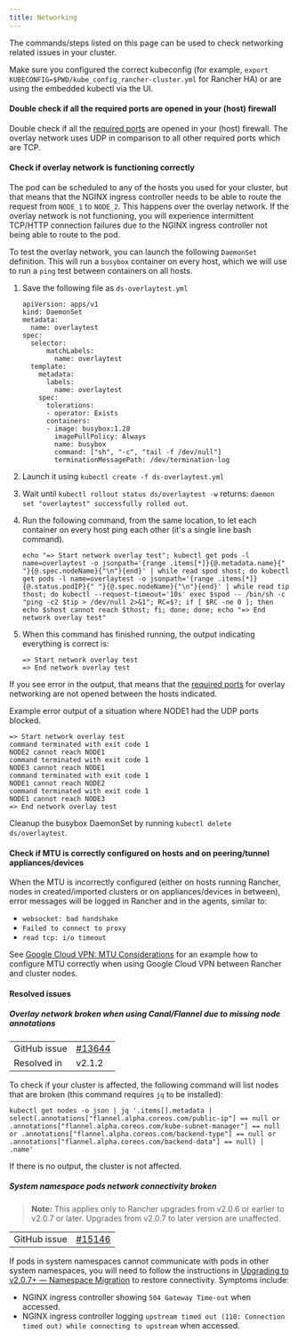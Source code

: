 ```yaml
---
title: Networking
---
```


The commands/steps listed on this page can be used to check networking related issues in your cluster.

Make sure you configured the correct kubeconfig (for example, `export KUBECONFIG=$PWD/kube_config_rancher-cluster.yml` for Rancher HA) or are using the embedded kubectl via the UI.

#### Double check if all the required ports are opened in your (host) firewall

Double check if all the [required ports](/docs/cluster-provisioning/node-requirements/#networking-requirements/) are opened in your (host) firewall. The overlay network uses UDP in comparison to all other required ports which are TCP.

#### Check if overlay network is functioning correctly

The pod can be scheduled to any of the hosts you used for your cluster, but that means that the NGINX ingress controller needs to be able to route the request from `NODE_1` to `NODE_2`. This happens over the overlay network. If the overlay network is not functioning, you will experience intermittent TCP/HTTP connection failures due to the NGINX ingress controller not being able to route to the pod.

To test the overlay network, you can launch the following `DaemonSet` definition. This will run a `busybox` container on every host, which we will use to run a `ping` test between containers on all hosts.

1. Save the following file as `ds-overlaytest.yml`

   ```
   apiVersion: apps/v1
   kind: DaemonSet
   metadata:
     name: overlaytest
   spec:
     selector:
         matchLabels:
           name: overlaytest
     template:
       metadata:
         labels:
           name: overlaytest
       spec:
         tolerations:
         - operator: Exists
         containers:
         - image: busybox:1.28
           imagePullPolicy: Always
           name: busybox
           command: ["sh", "-c", "tail -f /dev/null"]
           terminationMessagePath: /dev/termination-log
   ```

2. Launch it using `kubectl create -f ds-overlaytest.yml`
3. Wait until `kubectl rollout status ds/overlaytest -w` returns: `daemon set "overlaytest" successfully rolled out`.
4. Run the following command, from the same location, to let each container on every host ping each other (it's a single line bash command).

   ```
   echo "=> Start network overlay test"; kubectl get pods -l name=overlaytest -o jsonpath='{range .items[*]}{@.metadata.name}{" "}{@.spec.nodeName}{"\n"}{end}' | while read spod shost; do kubectl get pods -l name=overlaytest -o jsonpath='{range .items[*]}{@.status.podIP}{" "}{@.spec.nodeName}{"\n"}{end}' | while read tip thost; do kubectl --request-timeout='10s' exec $spod -- /bin/sh -c "ping -c2 $tip > /dev/null 2>&1"; RC=$?; if [ $RC -ne 0 ]; then echo $shost cannot reach $thost; fi; done; done; echo "=> End network overlay test"
   ```

5. When this command has finished running, the output indicating everything is correct is:

   ```
   => Start network overlay test
   => End network overlay test
   ```

If you see error in the output, that means that the [required ports](/docs/cluster-provisioning/node-requirements/#networking-requirements/) for overlay networking are not opened between the hosts indicated.

Example error output of a situation where NODE1 had the UDP ports blocked.

```
=> Start network overlay test
command terminated with exit code 1
NODE2 cannot reach NODE1
command terminated with exit code 1
NODE3 cannot reach NODE1
command terminated with exit code 1
NODE1 cannot reach NODE2
command terminated with exit code 1
NODE1 cannot reach NODE3
=> End network overlay test
```

Cleanup the busybox DaemonSet by running `kubectl delete ds/overlaytest`.

#### Check if MTU is correctly configured on hosts and on peering/tunnel appliances/devices

When the MTU is incorrectly configured (either on hosts running Rancher, nodes in created/imported clusters or on appliances/devices in between), error messages will be logged in Rancher and in the agents, similar to:

- `websocket: bad handshake`
- `Failed to connect to proxy`
- `read tcp: i/o timeout`

See [Google Cloud VPN: MTU Considerations](https://cloud.google.com/vpn/docs/concepts/mtu-considerations#gateway_mtu_vs_system_mtu) for an example how to configure MTU correctly when using Google Cloud VPN between Rancher and cluster nodes.

#### Resolved issues

##### Overlay network broken when using Canal/Flannel due to missing node annotations

|              |                                                           |
| ------------ | --------------------------------------------------------- |
| GitHub issue | [#13644](https://github.com/rancher/rancher/issues/13644) |
| Resolved in  | v2.1.2                                                    |

To check if your cluster is affected, the following command will list nodes that are broken (this command requires `jq` to be installed):

```
kubectl get nodes -o json | jq '.items[].metadata | select(.annotations["flannel.alpha.coreos.com/public-ip"] == null or .annotations["flannel.alpha.coreos.com/kube-subnet-manager"] == null or .annotations["flannel.alpha.coreos.com/backend-type"] == null or .annotations["flannel.alpha.coreos.com/backend-data"] == null) | .name'
```

If there is no output, the cluster is not affected.

##### System namespace pods network connectivity broken

> **Note:** This applies only to Rancher upgrades from v2.0.6 or earlier to v2.0.7 or later. Upgrades from v2.0.7 to later version are unaffected.

|              |                                                           |
| ------------ | --------------------------------------------------------- |
| GitHub issue | [#15146](https://github.com/rancher/rancher/issues/15146) |

If pods in system namespaces cannot communicate with pods in other system namespaces, you will need to follow the instructions in [Upgrading to v2.0.7+ — Namespace Migration](/docs/upgrades/upgrades/namespace-migration/) to restore connectivity. Symptoms include:

- NGINX ingress controller showing `504 Gateway Time-out` when accessed.
- NGINX ingress controller logging `upstream timed out (110: Connection timed out) while connecting to upstream` when accessed.

